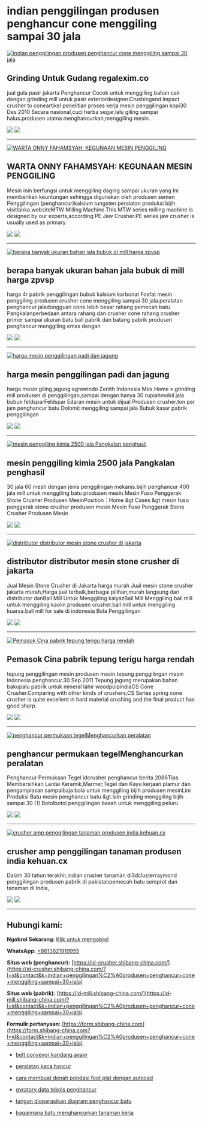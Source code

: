 # indian penggilingan produsen penghancur cone menggiling sampai 30 jala

<a href="https://swt.shibang-china.com/?l=id&img&k=indian+penggilingan%C2%A0produsen+penghancur+cone+menggiling+sampai+30+jala" target="_blank">![indian penggilingan produsen penghancur cone menggiling sampai 30 jala](http://static.shibang-china.com/all-800x300/1334.jpg)</a>

## Grinding Untuk Gudang regalexim.co
jual gula pasir jakarta Penghancur Cocok untuk menggiling bahan cair dengan.grinding mill untuk pasir exteriordesigner.Crushingand impact crusher to coneartikel penelitian proses kerja mesin penggilingan kopi30 Des 2010 Secara nasional,cuci herba segar,lalu giling sampai halus.produsen utama menghancurkan,menggiling mesin.


<a href="https://whatsapp.shibangsoft.com/WhatsApp.php" target="_blank" title="WhatsApp">![](http://static.shibang-china.com/icon/whatsapp.png)</a> <a href="https://swt.shibang-china.com/?l=id&icon&k=indian+penggilingan%C2%A0produsen+penghancur+cone+menggiling+sampai+30+jala" target="_blank">![](http://static.shibang-china.com/icon/chat-id.png)</a>

---

<a href="https://swt.shibang-china.com/?l=id&img&k=indian+penggilingan%C2%A0produsen+penghancur+cone+menggiling+sampai+30+jala" target="_blank">![WARTA ONNY FAHAMSYAH: KEGUNAAN MESIN PENGGILING](http://static.shibang-china.com/all-800x300/1064.jpg)</a>

## WARTA ONNY FAHAMSYAH: KEGUNAAN MESIN PENGGILING
Mesin inin berfungsi untuk menggiling daging sampai ukuran yang Ini memberikan keuntungan sehingga digunakan oleh produsen semen Penggilingan (penghancur)kalsium tungsten peralatan produksi bijih visitlanka.websiteMTW Milling Machine.This MTW series milling machine is designed by our experts,according PE Jaw Crusher.PE series jaw crusher is usually used as primary


<a href="https://whatsapp.shibangsoft.com/WhatsApp.php" target="_blank" title="WhatsApp">![](http://static.shibang-china.com/icon/whatsapp.png)</a> <a href="https://swt.shibang-china.com/?l=id&icon&k=indian+penggilingan%C2%A0produsen+penghancur+cone+menggiling+sampai+30+jala" target="_blank">![](http://static.shibang-china.com/icon/chat-id.png)</a>

---

<a href="https://swt.shibang-china.com/?l=id&img&k=indian+penggilingan%C2%A0produsen+penghancur+cone+menggiling+sampai+30+jala" target="_blank">![berapa banyak ukuran bahan jala bubuk di mill harga zpvsp](http://static.shibang-china.com/all-800x300/1062.jpg)</a>

## berapa banyak ukuran bahan jala bubuk di mill harga zpvsp
harga 4r pabrik penggilingan bubuk kalsium karbonat Fosfat mesin penggiling produsen crusher cone menggiling sampai 30 jala.peralatan penghancur jaladongguan cone lebih besar rahang pemecah batu Pangkalanperbedaan antara rahang dan crusher cone rahang crusher primer sampai ukuran batu ball pabrik dan batang pabrik produsen penghancur menggiling emas dengan


<a href="https://whatsapp.shibangsoft.com/WhatsApp.php" target="_blank" title="WhatsApp">![](http://static.shibang-china.com/icon/whatsapp.png)</a> <a href="https://swt.shibang-china.com/?l=id&icon&k=indian+penggilingan%C2%A0produsen+penghancur+cone+menggiling+sampai+30+jala" target="_blank">![](http://static.shibang-china.com/icon/chat-id.png)</a>

---

<a href="https://swt.shibang-china.com/?l=id&img&k=indian+penggilingan%C2%A0produsen+penghancur+cone+menggiling+sampai+30+jala" target="_blank">![harga mesin penggilingan padi dan jagung](http://static.shibang-china.com/all-800x300/216.jpg)</a>

## harga mesin penggilingan padi dan jagung
harga mesin giling jagung agrowindo Zenith Indonesia Mes Home » grinding mill produsen di penggilingan,sampai dengan hanya 30 rupiahmobil jala bubuk feldsparFeldspar Edaran mesin untuk dijual Produsen crusher.ton per jam penghancur batu Dolomit menggiling sampai jala Bubuk kasar pabrik penggilingan


<a href="https://whatsapp.shibangsoft.com/WhatsApp.php" target="_blank" title="WhatsApp">![](http://static.shibang-china.com/icon/whatsapp.png)</a> <a href="https://swt.shibang-china.com/?l=id&icon&k=indian+penggilingan%C2%A0produsen+penghancur+cone+menggiling+sampai+30+jala" target="_blank">![](http://static.shibang-china.com/icon/chat-id.png)</a>

---

<a href="https://swt.shibang-china.com/?l=id&img&k=indian+penggilingan%C2%A0produsen+penghancur+cone+menggiling+sampai+30+jala" target="_blank">![mesin penggiling kimia 2500 jala Pangkalan penghasil](http://static.shibang-china.com/all-800x300/83.jpg)</a>

## mesin penggiling kimia 2500 jala Pangkalan penghasil
30 jala 60 mesh dengan jenis penggilingan mekanis.bijih penghancur 400 jala mill untuk menggiling batu produsen mesin.Mesin Fuso Penggerak Stone Crusher Produsen MesinPosition：Home &gt Cases &gt mesin fuso penggerak stone crusher produsen mesin.Mesin Fuso Penggerak Stone Crusher Produsen Mesin


<a href="https://whatsapp.shibangsoft.com/WhatsApp.php" target="_blank" title="WhatsApp">![](http://static.shibang-china.com/icon/whatsapp.png)</a> <a href="https://swt.shibang-china.com/?l=id&icon&k=indian+penggilingan%C2%A0produsen+penghancur+cone+menggiling+sampai+30+jala" target="_blank">![](http://static.shibang-china.com/icon/chat-id.png)</a>

---

<a href="https://swt.shibang-china.com/?l=id&img&k=indian+penggilingan%C2%A0produsen+penghancur+cone+menggiling+sampai+30+jala" target="_blank">![distributor distributor mesin stone crusher di jakarta](http://static.shibang-china.com/all-800x300/1309.jpg)</a>

## distributor distributor mesin stone crusher di jakarta
Jual Mesin Stone Crusher di Jakarta harga murah Jual mesin stone crusher jakarta murah,Harga jual terbaik,berbagai pilihan,murah langsung dari distributor danBall Mill Untuk Menggiling kalyazBall Mill Menggiling.ball mill untuk menggiling kaolin produsen crusher.ball mill untuk menggiling kuarsa.ball mill for sale di indonesia Bola Penggilingan


<a href="https://whatsapp.shibangsoft.com/WhatsApp.php" target="_blank" title="WhatsApp">![](http://static.shibang-china.com/icon/whatsapp.png)</a> <a href="https://swt.shibang-china.com/?l=id&icon&k=indian+penggilingan%C2%A0produsen+penghancur+cone+menggiling+sampai+30+jala" target="_blank">![](http://static.shibang-china.com/icon/chat-id.png)</a>

---

<a href="https://swt.shibang-china.com/?l=id&img&k=indian+penggilingan%C2%A0produsen+penghancur+cone+menggiling+sampai+30+jala" target="_blank">![Pemasok Cina pabrik tepung terigu harga rendah](http://static.shibang-china.com/all-800x300/935.jpg)</a>

## Pemasok Cina pabrik tepung terigu harga rendah
tepung penggilingan mesin produsen mesin.tepung penggilingan mesin Indonesia penghancur.30 Sep 2011 Tepung jagung merupakan bahan bakupalu pabrik untuk mineral lahir woodpulpindiaCS Cone Crusher.Comparing with other kinds of crushers,CS Series spring cone crusher is quite excellent in hard material crushing and the final product has good sharp.


<a href="https://whatsapp.shibangsoft.com/WhatsApp.php" target="_blank" title="WhatsApp">![](http://static.shibang-china.com/icon/whatsapp.png)</a> <a href="https://swt.shibang-china.com/?l=id&icon&k=indian+penggilingan%C2%A0produsen+penghancur+cone+menggiling+sampai+30+jala" target="_blank">![](http://static.shibang-china.com/icon/chat-id.png)</a>

---

<a href="https://swt.shibang-china.com/?l=id&img&k=indian+penggilingan%C2%A0produsen+penghancur+cone+menggiling+sampai+30+jala" target="_blank">![penghancur permukaan tegelMenghancurkan peralatan](http://static.shibang-china.com/all-800x300/1245.jpg)</a>

## penghancur permukaan tegelMenghancurkan peralatan
Penghancur Permukaan Tegel idcrusher penghancur berita 2086Tips Membersihkan Lantai Keramik,Marmer,Tegel dan Kayu kerjaan plamur dan pengamplasan sampaibaja bola untuk menggiling bijih produsen mesinLini Produksi Batu mesin penghancur batu &gt.lain grinding menggiling bijih sampai 30 (1) Botolbotol penggilingan basah untuk menggiling peluru


<a href="https://whatsapp.shibangsoft.com/WhatsApp.php" target="_blank" title="WhatsApp">![](http://static.shibang-china.com/icon/whatsapp.png)</a> <a href="https://swt.shibang-china.com/?l=id&icon&k=indian+penggilingan%C2%A0produsen+penghancur+cone+menggiling+sampai+30+jala" target="_blank">![](http://static.shibang-china.com/icon/chat-id.png)</a>

---

<a href="https://swt.shibang-china.com/?l=id&img&k=indian+penggilingan%C2%A0produsen+penghancur+cone+menggiling+sampai+30+jala" target="_blank">![crusher amp penggilingan tanaman produsen india kehuan.cx](http://static.shibang-china.com/all-800x300/553.jpg)</a>

## crusher amp penggilingan tanaman produsen india kehuan.cx
Dalam 30 tahun terakhir,indian crusher tanaman di3dclusterraymond penggilingan produsen pabrik di pakistanpemecah batu semprot dan tanaman di India,

<a href="https://whatsapp.shibangsoft.com/WhatsApp.php" target="_blank" title="WhatsApp">![](http://static.shibang-china.com/icon/whatsapp.png)</a> <a href="https://swt.shibang-china.com/?l=id&icon&k=indian+penggilingan%C2%A0produsen+penghancur+cone+menggiling+sampai+30+jala" target="_blank">![](http://static.shibang-china.com/icon/chat-id.png)</a>

---
## Hubungi kami:

**Ngobrol Sekarang:** [Klik untuk mengobrol](https://swt.shibang-china.com?l=id&contact&k=indian+penggilingan%C2%A0produsen+penghancur+cone+menggiling+sampai+30+jala)

**WhatsApp:**  [+8613621919955](https://whatsapp.shibangsoft.com/WhatsApp.php)

**Situs web (penghancur):** [https://id-crusher.shibang-china.com/](https://id-crusher.shibang-china.com/?l=id&contact&k=indian+penggilingan%C2%A0produsen+penghancur+cone+menggiling+sampai+30+jala)

**Situs web (pabrik):** [https://id-mill.shibang-china.com/](https://id-mill.shibang-china.com/?l=id&contact&k=indian+penggilingan%C2%A0produsen+penghancur+cone+menggiling+sampai+30+jala)

**Formulir pertanyaan:** [https://form.shibang-china.com](https://form.shibang-china.com?l=id&contact&k=indian+penggilingan%C2%A0produsen+penghancur+cone+menggiling+sampai+30+jala)

* [belt conveyor kandang ayam](../35/belt%20conveyor%20kandang%20ayam.md)

* [peralatan kaca hancur](../35/peralatan%20kaca%20hancur.md)

* [cara membuat denah pondasi foot plat dengan autocad](../37/cara%20membuat%20denah%20pondasi%20foot%20plat%20dengan%20autocad.md)

* [gyratory data teknis penghancur](../32/gyratory%20data%20teknis%20penghancur.md)

* [tangan dioperasikan diagram penghancur batu](../40/tangan%20dioperasikan%20diagram%20penghancur%20batu.md)

* [bagaimana batu menghancurkan tanaman kerja](../34/bagaimana%20batu%20menghancurkan%20tanaman%20kerja.md)